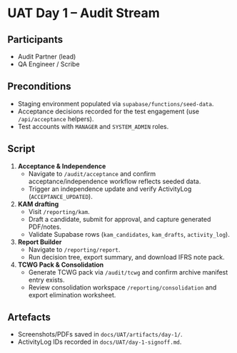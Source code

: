 # UAT Day 1 – Audit Stream

## Participants
- Audit Partner (lead)
- QA Engineer / Scribe

## Preconditions
- Staging environment populated via `supabase/functions/seed-data`.
- Acceptance decisions recorded for the test engagement (use `/api/acceptance` helpers).
- Test accounts with `MANAGER` and `SYSTEM_ADMIN` roles.

## Script
1. **Acceptance & Independence**
   - Navigate to `/audit/acceptance` and confirm acceptance/independence workflow reflects seeded data.
   - Trigger an independence update and verify ActivityLog (`ACCEPTANCE_UPDATED`).
2. **KAM drafting**
   - Visit `/reporting/kam`.
   - Draft a candidate, submit for approval, and capture generated PDF/notes.
   - Validate Supabase rows (`kam_candidates`, `kam_drafts`, `activity_log`).
3. **Report Builder**
   - Navigate to `/reporting/report`.
   - Run decision tree, export summary, and download IFRS note pack.
4. **TCWG Pack & Consolidation**
   - Generate TCWG pack via `/audit/tcwg` and confirm archive manifest entry exists.
   - Review consolidation workspace `/reporting/consolidation` and export elimination worksheet.

## Artefacts
- Screenshots/PDFs saved in `docs/UAT/artifacts/day-1/`.
- ActivityLog IDs recorded in `docs/UAT/day-1-signoff.md`.
